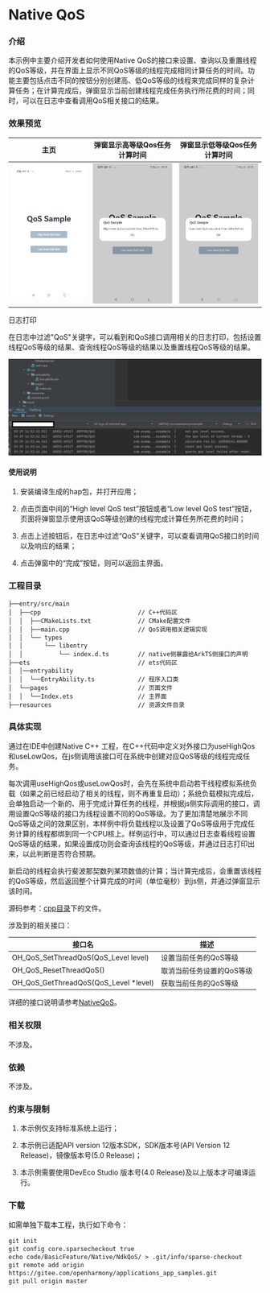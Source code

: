 # Native QoS

### 介绍

本示例中主要介绍开发者如何使用Native QoS的接口来设置、查询以及重置线程的QoS等级，并在界面上显示不同QoS等级的线程完成相同计算任务的时间。功能主要包括点击不同的按钮分别创建高、低QoS等级的线程来完成同样的复杂计算任务；在计算完成后，弹窗显示当前创建线程完成任务执行所花费的时间；同时，可以在日志中查看调用QoS相关接口的结果。

### 效果预览

| 主页                                 | 弹窗显示高等级Qos任务计算时间                                    | 弹窗显示低等级Qos任务计算时间                                            |
| ------------------------------------ | --------------------------------------------- | --------------------------------------------------- |
| ![main](screenshots/device/main.jpeg) | ![draw star](screenshots/device/showhighQoScomputingTime.jpeg) | ![change color](screenshots/device/showlowQoScomputingTime.jpeg) |

日志打印

在日志中过滤"QoS"关键字，可以看到和QoS接口调用相关的日志打印，包括设置线程QoS等级的结果、查询线程QoS等级的结果以及重置线程QoS等级的结果。

![log](screenshots/device/QoSLog.png)

#### 使用说明

1. 安装编译生成的hap包，并打开应用；

2. 点击页面中间的“High level QoS test”按钮或者“Low level QoS test”按钮，页面将弹窗显示使用该QoS等级创建的线程完成计算任务所花费的时间；

3. 点击上述按钮后，在日志中过滤“QoS"关键字，可以查看调用QoS接口的时间以及响应的结果；

4. 点击弹窗中的“完成”按钮，则可以返回主界面。

### 工程目录

```
├──entry/src/main
│  ├──cpp                           // C++代码区
│  │  ├──CMakeLists.txt             // CMake配置文件
│  │  ├──main.cpp                   // QoS调用相关逻辑实现
│  │  └── types
│  │      └── libentry
│  │          └── index.d.ts        // native侧暴露给ArkTS侧接口的声明            
├──ets                              // ets代码区
│  │──entryability
│  │  └──EntryAbility.ts            // 程序入口类
│  └──pages                         // 页面文件
│  │  └──Index.ets                  // 主界面
├──resources         	            // 资源文件目录
```

### 具体实现
通过在IDE中创建Native C++ 工程，在C++代码中定义对外接口为useHighQos和useLowQos，在js侧调用该接口可在系统中创建对应QoS等级的线程完成任务。

每次调用useHighQos或useLowQos时，会先在系统中启动若干线程模拟系统负载（如果之前已经启动了相关的线程，则不再重复启动）；系统负载模拟完成后，会单独启动一个新的、用于完成计算任务的线程，并根据js侧实际调用的接口，调用设置QoS等级的接口为线程设置不同的QoS等级。为了更加清楚地展示不同QoS等级之间的效果区别，本样例中将负载线程以及设置了QoS等级用于完成任务计算的线程都绑到同一个CPU核上。样例运行中，可以通过日志查看线程设置QoS等级的结果，如果设置成功则会查询该线程的QoS等级，并通过日志打印出来，以此判断是否符合预期。

新启动的线程会执行斐波那契数列某项数值的计算；当计算完成后，会重置该线程的QoS等级，然后返回整个计算完成的时间（单位毫秒）到js侧，并通过弹窗显示该时间。


源码参考：[cpp目录](entry/src/main/cpp/main.cpp)下的文件。

涉及到的相关接口：

| 接口名 | 描述 |
| -------- | -------- |
| OH_QoS_SetThreadQoS(QoS_Level level) | 设置当前任务的QoS等级 |
| OH_QoS_ResetThreadQoS() | 取消当前任务设置的QoS等级 |
| OH_QoS_GetThreadQoS(QoS_Level *level) | 获取当前任务的QoS等级 |


详细的接口说明请参考[NativeQoS](https://gitee.com/openharmony/docs/blob/master/zh-cn/application-dev/napi/qos-guidelines.md)。

### 相关权限

不涉及。

### 依赖

不涉及。

### 约束与限制

1. 本示例仅支持标准系统上运行；

2. 本示例已适配API version 12版本SDK，SDK版本号(API Version 12 Release)，镜像版本号(5.0 Release)；

3. 本示例需要使用DevEco Studio 版本号(4.0 Release)及以上版本才可编译运行。

### 下载

如需单独下载本工程，执行如下命令：

```
git init
git config core.sparsecheckout true
echo code/BasicFeature/Native/NdkQoS/ > .git/info/sparse-checkout
git remote add origin https://gitee.com/openharmony/applications_app_samples.git
git pull origin master
```

